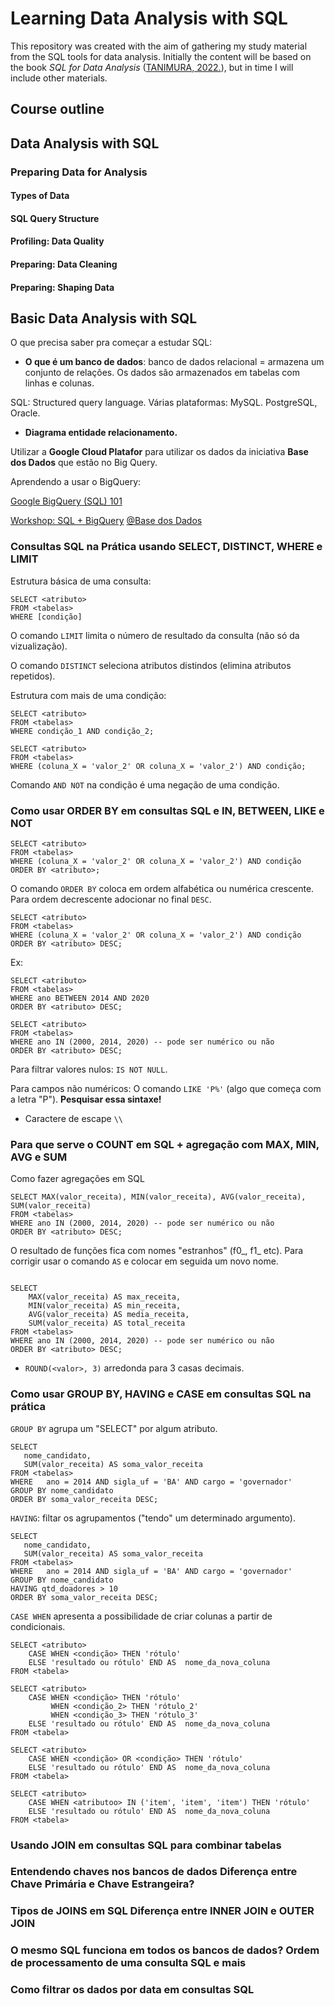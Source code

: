 # Learning Data Analysis with SQL

This repository was created with the aim of gathering my study material from the SQL tools for data analysis. Initially the content will be based on the book _SQL for Data Analysis_ ([TANIMURA, 2022.](https://www.oreilly.com/library/view/sql-for-data/9781492088776/)), but in time I will include other materials.  


## Course outline

## Data Analysis with SQL

### Preparing Data for Analysis

#### Types of Data
#### SQL Query Structure 
#### Profiling: Data Quality 
#### Preparing: Data Cleaning
#### Preparing: Shaping Data 


## Basic Data Analysis with SQL

O que precisa saber pra começar a estudar SQL: 

- __O que é um banco de dados__: banco de dados relacional = armazena um conjunto de relações. Os dados são armazenados em tabelas com linhas e colunas.

SQL: Structured query language. Várias plataformas: MySQL. PostgreSQL, Oracle. 

- __Diagrama entidade relacionamento.__

Utilizar a __Google Cloud Platafor__ para utilizar os dados da iniciativa __Base dos Dados__ que estão no Big Query. 

Aprendendo a usar o BigQuery:

[Google BigQuery (SQL) 101](https://www.youtube.com/redirect?event=video_description&redir_token=QUFFLUhqbldRd3liUzRSNExMWFV2dzFhaFI1dVA5THNPUXxBQ3Jtc0tsOVk0N1Z0Z29rUnJjWHF0T3VhaTRYVWVvdlI0aDRpWGxvTm5BZkptVmpmc05HaEFhM2FCbWpUNUhxMk5Edm5HUGNGeUhjRGxVMmlxeHpjY0stM3pOWHVhTzc1djY3WWFBWk10bDNDbHZQSk9hNnl6cw&q=https%3A%2F%2Fmedium.com%2Fbasedosdados%2Fbigquery-101-8b39da1ce52b&v=BRPUA0EgS4I)


[Workshop: SQL + BigQuery]((https://www.youtube.com/watch?v=nGM2OwTUY_M&t=0s)) [@Base dos Dados](https://www.youtube.com/channel/UCO1AcMaEa7bArIHb85bkSYA)


### Consultas SQL na Prática usando SELECT, DISTINCT, WHERE e LIMIT  

Estrutura básica de uma consulta: 

```
SELECT <atributo>
FROM <tabelas>
WHERE [condição]
```
O comando `LIMIT` limita o número de resultado da consulta (não só da vizualização). 

O comando `DISTINCT` seleciona atributos distindos (elimina atributos repetidos).

Estrutura com mais de uma condição: 

```
SELECT <atributo>
FROM <tabelas>
WHERE condição_1 AND condição_2;

```

```
SELECT <atributo>
FROM <tabelas>
WHERE (coluna_X = 'valor_2' OR coluna_X = 'valor_2') AND condição;

```
Comando `AND NOT` na condição é uma negação de uma condição. 

### Como usar ORDER BY em consultas SQL e IN, BETWEEN, LIKE e NOT

```
SELECT <atributo>
FROM <tabelas>
WHERE (coluna_X = 'valor_2' OR coluna_X = 'valor_2') AND condição
ORDER BY <atributo>;
```
O comando `ORDER BY` coloca em ordem alfabética ou numérica crescente. Para ordem decrescente adocionar no final `DESC`. 

```
SELECT <atributo>
FROM <tabelas>
WHERE (coluna_X = 'valor_2' OR coluna_X = 'valor_2') AND condição
ORDER BY <atributo> DESC;
```
Ex: 

```
SELECT <atributo>
FROM <tabelas>
WHERE ano BETWEEN 2014 AND 2020 
ORDER BY <atributo> DESC;
```

```
SELECT <atributo>
FROM <tabelas>
WHERE ano IN (2000, 2014, 2020) -- pode ser numérico ou não 
ORDER BY <atributo> DESC;
```

Para filtrar valores nulos: `IS NOT NULL`.

Para campos não numéricos: O comando `LIKE 'P%'` (algo que começa com a letra "P"). __Pesquisar essa sintaxe!__

- Caractere de escape `\\`

### Para que serve o COUNT em SQL + agregação com MAX, MIN, AVG e SUM

Como fazer agregações em SQL

```
SELECT MAX(valor_receita), MIN(valor_receita), AVG(valor_receita), SUM(valor_receita)
FROM <tabelas>
WHERE ano IN (2000, 2014, 2020) -- pode ser numérico ou não 
ORDER BY <atributo> DESC;
```

O resultado de funções fica com nomes "estranhos" (f0_, f1_ etc). Para corrigir usar o comando `AS` e colocar em seguida um novo nome. 
```

SELECT 
    MAX(valor_receita) AS max_receita, 
    MIN(valor_receita) AS min_receita, 
    AVG(valor_receita) AS media_receita, 
    SUM(valor_receita) AS total_receita
FROM <tabelas>
WHERE ano IN (2000, 2014, 2020) -- pode ser numérico ou não 
ORDER BY <atributo> DESC;
```

- `ROUND(<valor>, 3)` arredonda para 3 casas decimais. 


### Como usar GROUP BY, HAVING e CASE em consultas SQL na prática 

`GROUP BY` agrupa um "SELECT" por algum atributo.

```
SELECT 
   nome_candidato, 
   SUM(valor_receita) AS soma_valor_receita
FROM <tabelas>
WHERE   ano = 2014 AND sigla_uf = 'BA' AND cargo = 'governador'
GROUP BY nome_candidato
ORDER BY soma_valor_receita DESC;
```

`HAVING`: filtar os agrupamentos ("tendo" um determinado argumento).

```
SELECT 
   nome_candidato, 
   SUM(valor_receita) AS soma_valor_receita
FROM <tabelas>
WHERE   ano = 2014 AND sigla_uf = 'BA' AND cargo = 'governador'
GROUP BY nome_candidato
HAVING qtd_doadores > 10
ORDER BY soma_valor_receita DESC;
```

`CASE WHEN` apresenta a possibilidade de criar colunas a partir de condicionais.

```
SELECT <atributo> 
    CASE WHEN <condição> THEN 'rótulo'
    ELSE 'resultado ou rótulo' END AS  nome_da_nova_coluna
FROM <tabela>
```

```
SELECT <atributo> 
    CASE WHEN <condição> THEN 'rótulo'
         WHEN <condição_2> THEN 'rótulo_2'
         WHEN <condição_3> THEN 'rótulo_3'
    ELSE 'resultado ou rótulo' END AS  nome_da_nova_coluna
FROM <tabela>
```

```
SELECT <atributo> 
    CASE WHEN <condição> OR <condição> THEN 'rótulo'
    ELSE 'resultado ou rótulo' END AS  nome_da_nova_coluna
FROM <tabela>
```

```
SELECT <atributo> 
    CASE WHEN <atributoo> IN ('item', 'item', 'item') THEN 'rótulo'
    ELSE 'resultado ou rótulo' END AS  nome_da_nova_coluna
FROM <tabela>
```

### Usando JOIN em consultas SQL para combinar tabelas 

### Entendendo chaves nos bancos de dados Diferença entre Chave Primária e Chave Estrangeira?

### Tipos de JOINS em SQL Diferença entre INNER JOIN e OUTER JOIN 

### O mesmo SQL funciona em todos os bancos de dados? Ordem de processamento de uma consulta SQL e mais

### Como filtrar os dados por data em consultas SQL



